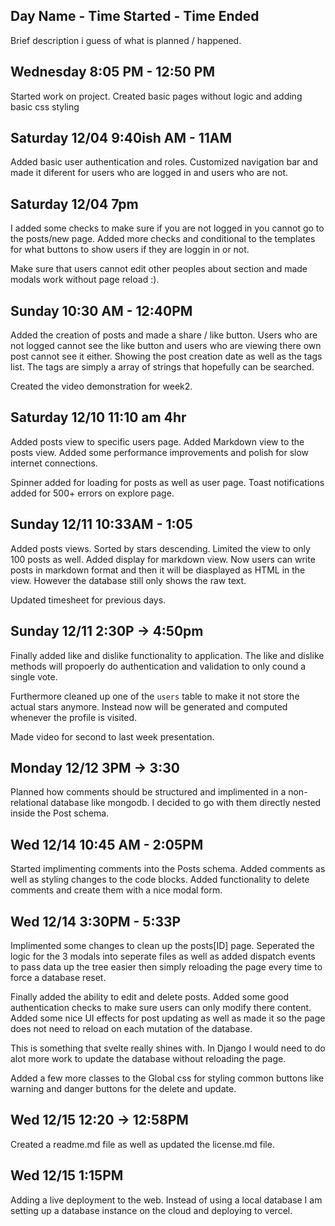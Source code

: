 ## Day Name - Time Started - Time Ended

Brief description i guess of what is planned / happened.

## Wednesday 8:05 PM - 12:50 PM

Started work on project. Created basic pages without logic and adding basic css
styling

## Saturday 12/04 9:40ish AM - 11AM

Added basic user authentication and roles. Customized navigation bar and made it
diferent for users who are logged in and users who are not.

## Saturday 12/04 7pm

I added some checks to make sure if you are not logged in you cannot go to the
posts/new page. Added more checks and conditional to the templates for what
buttons to show users if they are loggin in or not.

Make sure that users cannot edit other peoples about section and made modals
work without page reload :).

## Sunday 10:30 AM - 12:40PM

Added the creation of posts and made a share / like button. Users who are not
logged cannot see the like button and users who are viewing there own post
cannot see it either. Showing the post creation date as well as the tags list.
The tags are simply a array of strings that hopefully can be searched.

Created the video demonstration for week2.

## Saturday 12/10 11:10 am 4hr

Added posts view to specific users page. Added Markdown view to the posts view.
Added some performance improvements and polish for slow internet connections.

Spinner added for loading for posts as well as user page. Toast notifications
added for 500+ errors on explore page.

## Sunday 12/11 10:33AM - 1:05

Added posts views. Sorted by stars descending. Limited the view to only 100
posts as well. Added display for markdown view. Now users can write posts in
markdown format and then it will be diasplayed as HTML in the view. However the
database still only shows the raw text.

Updated timesheet for previous days.

## Sunday 12/11 2:30P -> 4:50pm

Finally added like and dislike functionality to application. The like and
dislike methods will propoerly do authentication and validation to only cound a
single vote.

Furthermore cleaned up one of the `users` table to make it not store the actual
stars anymore. Instead now will be generated and computed whenever the profile
is visited.

Made video for second to last week presentation.

## Monday 12/12 3PM -> 3:30

Planned how comments should be structured and implimented in a non-relational
database like mongodb. I decided to go with them directly nested inside the Post
schema.

## Wed 12/14 10:45 AM - 2:05PM

Started implimenting comments into the Posts schema. Added comments as well as
styling changes to the code blocks. Added functionality to delete comments and
create them with a nice modal form.

## Wed 12/14 3:30PM - 5:33P

Implimented some changes to clean up the posts[ID] page. Seperated the logic for
the 3 modals into seperate files as well as added dispatch events to pass data
up the tree easier then simply reloading the page every time to force a database
reset.

Finally added the ability to edit and delete posts. Added some good
authentication checks to make sure users can only modify there content. Added
some nice UI effects for post updating as well as made it so the page does not
need to reload on each mutation of the database.

This is something that svelte really shines with. In Django I would need to do
alot more work to update the database without reloading the page.

Added a few more classes to the Global css for styling common buttons like
warning and danger buttons for the delete and update.

## Wed 12/15 12:20 -> 12:58PM

Created a readme.md file as well as updated the license.md file.


## Wed 12/15 1:15PM 

Adding a live deployment to the web. Instead of using a local database I am setting up a database instance on the cloud and deploying to vercel.